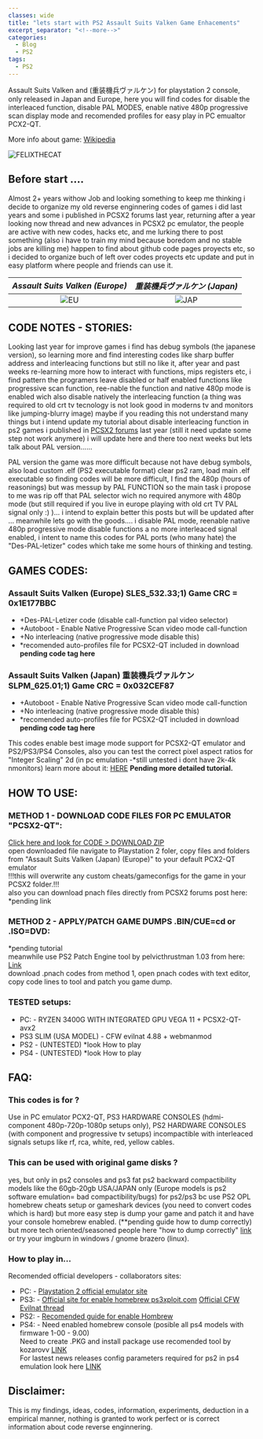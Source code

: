 ```yaml
---
classes: wide
title: "lets start with PS2 Assault Suits Valken Game Enhacements"
excerpt_separator: "<!--more-->"
categories:
  - Blog
  - PS2
tags:
  - PS2
---
```


Assault Suits Valken and (重装機兵ヴァルケン) for playstation 2 console, only released in Japan and Europe, here you will find codes for disable the interleaced function, disable PAL MODES, enable native 480p progressive scan display mode and recomended profiles for easy play in PC emualtor PCX2-QT.

More info about game: [Wikipedia](https://en.wikipedia.org/wiki/Assault_Suits_Valken)

<!--more-->

![FELIXTHECAT](/gamepatches-blog/assets/images/felixthecat.png)

## Before start ....
Almost 2+ years withow Job and looking something to keep me thinking i decide to organize my old reverse enginnering codes of games i did last years and some i published in PCSX2 forums last year, returning after a year looking now thread and new advances in PCSX2 pc emulator, the people are active with new codes, hacks etc, and me lurking there to post something (also i have to train my mind because boredom and no stable jobs are killing me) happen to find about github code pages proyects etc, so i decided to organize buch of left over codes proyects etc update and put in easy platform where people and friends can use it.

*Assault Suits Valken (Europe)*  |   *重装機兵ヴァルケン (Japan)*
:-----------------------------:|:-----------------------------:
![EU](/gamepatches-blog/assets/images/asv-eu.jpg)  |  ![JAP](/gamepatches-blog/assets/images/asv-jp.jpg)

## CODE NOTES - STORIES:
Looking last year for improve games i find has debug symbols (the japanese version), so learning more and find interesting codes like sharp buffer address and interleacing functions but still no like it, after year and past weeks re-learning more how to interact with functions, mips registers etc, i find pattern the programers leave disabled or half enabled functions like progressive scan function, ree-nable the function and native 480p mode is enabled wich also disable natively the interleacing function (a thing was required to old crt tv tecnology is not look good in moderns tv and monitors like jumping-blurry image) maybe if you reading this not understand many things but i intend update my tutorial about disable interleacing function in ps2 games i published in [PCSX2 forums](https://forums.pcsx2.net/Thread-No-interlacing-codes?pid=610584#pid610584) last year (still it need update some step not work anymere) i will update here and there too next weeks but lets talk about PAL version......

PAL version the game was more difficult because not have debug symbols, also load custom .elf (PS2 executable format) clear ps2 ram, load main .elf executable so finding codes will be more difficult, I find the 480p (hours of reasonings) but was messup by PAL FUNCTION so the main task i propose to me was rip off that PAL selector wich no required anymore with 480p mode (but still required if you live in europe playing with old crt TV PAL signal only :) )... i intend to explain better this posts but will be updated after ... meanwhile lets go with the goods.... i disable PAL mode, reenable native 480p progressive mode disable functions a no more interleaced signal enabled, i intent to name this codes for PAL ports (who many hate) the "Des-PAL-letizer" codes which take me some hours of thinking and testing.

## GAMES CODES:
### Assault Suits Valken (Europe) SLES_532.33;1) Game CRC = 0x1E177BBC

- +Des-PAL-Letizer code (disable call-function pal video selector)
- +Autoboot - Enable Native Progressive Scan video mode call-function
- +No interleacing (native progressive mode disable this)
- *recomended auto-profiles file for PCSX2-QT included in download  
**pending code tag here**

### Assault Suits Valken (Japan) 重装機兵ヴァルケン SLPM_625.01;1) Game CRC = 0x032CEF87
- +Autoboot - Enable Native Progressive Scan video mode call-function
- +No interleacing (native progressive mode disable this)
- *recomended auto-profiles file for PCSX2-QT included in download  
**pending code tag here**

This codes enable best image mode support for PCSX2-QT emulator and PS2/PS3/PS4 Consoles, also you can test the correct pixel aspect ratios for "Integer Scaling" 2d (in pc emulation -*still untested i dont have 2k-4k nmonitors) learn more about it: [HERE](https://tanalin.com/en/articles/integer-scaling/) **Pending more detailed tutorial.**

## HOW TO USE:
### METHOD 1 - DOWNLOAD CODE FILES FOR PC EMULATOR "PCSX2-QT":
[Click here and look for CODE > DOWNLOAD ZIP](https://github.com/felixthecat1970/gamepatches)  
open downloaded file navigate to Playstation 2 foler, copy files and folders from "Assault Suits Valken (Japan) (Europe)" to your default PCX2-QT emulator  
!!!this will overwrite any custom cheats/gameconfigs for the game in your PCSX2 folder.!!!  
also you can download pnach files directly from PCSX2 forums post here: *pending link

### METHOD 2 - APPLY/PATCH GAME DUMPS .BIN/CUE=cd or .ISO=DVD:
*pending tutorial  
meanwhile use PS2 Patch Engine tool by pelvicthrustman 1.03 from here: [Link](https://www.psx-place.com/resources/ps2-patch-engine-by-pelvicthrustman.694/)  
download .pnach codes from method 1, open pnach codes with text editor, copy code lines to tool and patch you game dump.

### TESTED setups:
- PC: - RYZEN 3400G WITH INTEGRATED GPU VEGA 11 + PCSX2-QT-avx2 
- PS3 SLIM (USA MODEL) - CFW evilnat 4.88 + webmanmod
- PS2 - (UNTESTED) *look How to play
- PS4 - (UNTESTED) *look How to play

## FAQ:
### This codes is for ?
Use in PC emulator PCX2-QT, PS3 HARDWARE CONSOLES (hdmi-component 480p-720p-1080p setups only), PS2 HARDWARE CONSOLES (with component and progressive tv setups) incompactible with interleaced signals setups like rf, rca, white, red, yellow cables.

### This can be used with original game disks ?
yes, but only in ps2 consoles and ps3 fat ps2 backward compactibility models like the 60gb-20gb USA/JAPAN only (Europe models is ps2 software emulation= bad compactibility/bugs) for ps2/ps3 bc use PS2 OPL homebrew cheats setup or gameshark devices (you need to convert codes which is hard) but more easy step is dump your game and patch it and have your console homebrew enabled. (**pending guide how to dump correctly) but more tech oriented/seasoned people here "how to dump correctly" [link](http://wiki.redump.org/index.php?title=Dumping_Guides) or try your imgburn in windows / gnome brazero (linux).

### How to play in...
Recomended official developers - collaborators sites:
- PC: - [Playstation 2 official emulator site](https://pcsx2.net/)
- PS3: - [Official site for enable homebrew ps3xploit.com](http://ps3xploit.com/) [Official CFW Evilnat thread](https://www.psx-place.com/threads/4-89-evilnat-cfw-w-cobra-v8-3-cex-nobd-nobt-builds.37272/)
- PS2: - [Recomended guide for enable Hombrew](https://www.psx-place.com/threads/tutorial-the-great-ps2-aio-guide.30219/)
- PS4: - Need enabled homebrew console (posible all ps4 models with firmware 1-00 - 9.00)  
Need to create .PKG and install package use recomended tool by kozarovv [LINK](https://www.psx-place.com/threads/release-ps2-fpkg-0-6-by-jabu-new-tool-to-convert-ps2-games-for-ps4.30350/)  
For lastest news releases config parameters required for ps2 in ps4 emulation look here [LINK](https://www.psx-place.com/threads/research-ps2-emulator-configuration-on-ps4.16131/) 

## Disclaimer:
This is my findings, ideas, codes, information, experiments, deduction in a empirical manner, nothing is granted to work perfect or is correct information about code reverse enginnering. 

